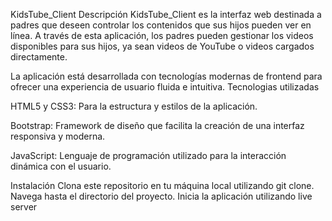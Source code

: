 KidsTube_Client
Descripción
KidsTube_Client es la interfaz web destinada a padres que deseen controlar los contenidos que sus hijos pueden ver en línea. A través de esta aplicación, los padres pueden gestionar los videos disponibles para sus hijos, ya sean videos de YouTube o videos cargados directamente.

La aplicación está desarrollada con tecnologías modernas de frontend para ofrecer una experiencia de usuario fluida e intuitiva.
Tecnologias utilizadas 

HTML5 y CSS3: Para la estructura y estilos de la aplicación.

Bootstrap: Framework de diseño que facilita la creación de una interfaz responsiva y moderna.

JavaScript: Lenguaje de programación utilizado para la interacción dinámica con el usuario.

Instalación
Clona este repositorio en tu máquina local utilizando git clone.
Navega hasta el directorio del proyecto.
Inicia la aplicación utilizando live server